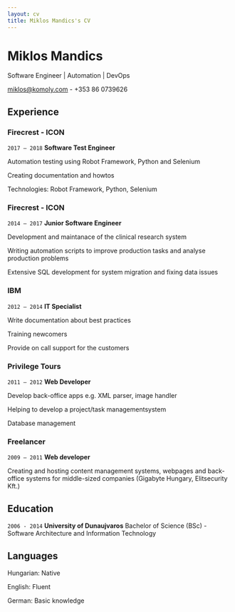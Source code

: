 ```yaml
---
layout: cv
title: Miklos Mandics's CV
---
```

# Miklos Mandics
Software Engineer | Automation | DevOps

<div id="webaddress">
<a href="miklos@komoly.com">miklos@komoly.com</a> - +353 86 0739626
</div>

## Experience

### Firecrest - ICON

`2017 – 2018`
**Software Test Engineer**

Automation testing using Robot Framework, Python and Selenium

Creating documentation and howtos

Technologies: Robot Framework, Python, Selenium

### Firecrest - ICON

`2014 – 2017`
**Junior Software Engineer**

Development and maintanace of the clinical research system

Writing automation scripts to improve production tasks and analyse production problems

Extensive SQL development for system migration and fixing data issues

### IBM

`2012 – 2014`
**IT Specialist**

Write documentation about best practices

Training newcomers

Provide on call support for the customers

### Privilege Tours

`2011 – 2012`
**Web Developer**

Develop back-office apps e.g. XML parser, image handler

Helping to develop a project/task managementsystem

Database management

### Freelancer

`2009 – 2011`
**Web developer**

Creating and hosting content management systems, webpages and back-office systems for middle-sized companies (Gigabyte Hungary, Elitsecurity Kft.)

## Education

`2006 - 2014`
__University of Dunaujvaros__
Bachelor of Science (BSc) - Software Architecture and Information Technology

## Languages

Hungarian: Native

English: Fluent

German: Basic knowledge


<!-- ### Footer

Last updated: Oct 2019 -->
